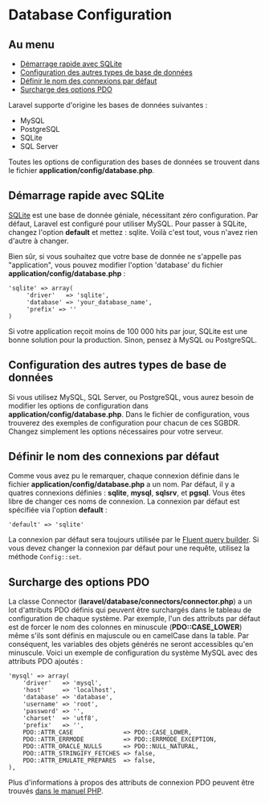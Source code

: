 # Database Configuration

## Au menu

- [Démarrage rapide avec SQLite](#quick)
- [Configuration des autres types de base de données](#server)
- [Définir le nom des connexions par défaut](#default)
- [Surcharge des options PDO](#options)

Laravel supporte d'origine les bases de données suivantes :

- MySQL
- PostgreSQL
- SQLite
- SQL Server

Toutes les options de configuration des bases de données se trouvent dans le fichier **application/config/database.php**.

<a name="quick"></a>
## Démarrage rapide avec SQLite

[SQLite](http://sqlite.org) est une base de donnée géniale, nécessitant zéro configuration. Par défaut, Laravel est configuré pour utiliser MySQL. Pour passer à SQLite, changez l'option **default** et mettez : sqlite. Voilà c'est tout, vous n'avez rien d'autre à changer.

Bien sûr, si vous souhaitez que votre base de donnée ne s'appelle pas "application", vous pouvez modifier l'option 'database' du fichier **application/config/database.php** :

    'sqlite' => array(
         'driver'   => 'sqlite',
         'database' => 'your_database_name',
         'prefix' => ''
    )

Si votre application reçoit moins de 100 000 hits par jour, SQLite est une bonne solution pour la production. Sinon, pensez à MySQL ou PostgreSQL.

<a name="server"></a>
## Configuration des autres types de base de données

Si vous utilisez MySQL, SQL Server, ou PostgreSQL, vous aurez besoin de modifier les options de configuration dans **application/config/database.php**. Dans le fichier de configuration, vous trouverez des exemples de configuration pour chacun de ces SGBDR. Changez simplement les options nécessaires pour votre serveur.

<a name="default"></a>
## Définir le nom des connexions par défaut

Comme vous avez pu le remarquer, chaque connexion définie dans le fichier **application/config/database.php** a un nom. Par défaut, il y a quatres connexions définies : **sqlite**, **mysql**, **sqlsrv**, et **pgsql**. Vous êtes libre de changer ces noms de connexion. La connexion par défaut est spécifiée via l'option **default** :

    'default' => 'sqlite'

La connexion par défaut sera toujours utilisée par le [Fluent query builder](/docs/3/database/fluent). Si vous devez changer la connexion par défaut pour une requête, utilisez la méthode `Config::set`.

<a href="options"></a>
## Surcharge des options PDO

La classe Connector (**laravel/database/connectors/connector.php**) a un lot d'attributs PDO définis qui peuvent être surchargés dans le tableau de configuration de chaque système. Par exemple, l'un des attributs par défaut est de forcer le nom des colonnes en minuscule (**PDO::CASE_LOWER**) même s'ils sont définis en majuscule ou en camelCase dans la table. Par conséquent, les variables des objets générés ne seront accessibles qu'en minuscule.
Voici un exemple de configuration du système MySQL avec des attributs PDO ajoutés :

    'mysql' => array(
        'driver'   => 'mysql',
        'host'     => 'localhost',
        'database' => 'database',
        'username' => 'root',
        'password' => '',
        'charset'  => 'utf8',
        'prefix'   => '',
        PDO::ATTR_CASE              => PDO::CASE_LOWER,
        PDO::ATTR_ERRMODE           => PDO::ERRMODE_EXCEPTION,
        PDO::ATTR_ORACLE_NULLS      => PDO::NULL_NATURAL,
        PDO::ATTR_STRINGIFY_FETCHES => false,
        PDO::ATTR_EMULATE_PREPARES  => false,
    ),

Plus d'informations à propos des attributs de connexion PDO peuvent être trouvés [dans le manuel PHP](http://php.net/manual/fr/pdo.setattribute.php).
